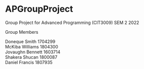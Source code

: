# APGroupProject
Group Project for Advanced Programming (CIT3009) SEM 2 2022

Group Members 

Doneque Smith    1704299 <br />
McKiba Williams  1804300 <br />
Jovaughn Bennett 1603714 <br />
Shakera Shucan   1800087 <br /> 
Daniel Francis   1807935 <br /> 
